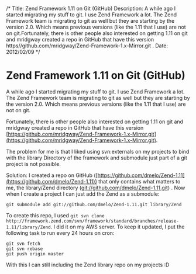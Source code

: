 /*
Title: Zend Framework 1.11 on Git (GitHub)
Description: A while ago I started migrating my stuff to git. I use Zend Framework a lot. The Zend Framework team is migrating to git as well but they are starting by the version 2.0. Which means previous versions (like the 1.11 that I use) are not on git.Fortunately, there is other people also interested on getting 1.11 on git and mridgway created a repo in GitHub  that have this version https//github.com/mridgway/Zend-Framework-1.x-Mirror.git .
Date: 2012/02/09
*/

# Zend Framework 1.11 on Git (GitHub)

A while ago I started migrating my stuff to git. I use Zend Framework a lot. The Zend Framework team is migrating to git as well but they are starting by the version 2.0. Which means previous versions (like the 1.11 that I use) are not on git.

Fortunately, there is other people also interested on getting 1.11 on git and mridgway created a repo in GitHub  that have this version [https://github.com/mridgway/Zend-Framework-1.x-Mirror.git](https://github.com/mridgway/Zend-Framework-1.x-Mirror.git).

The problem for me is that I liked using svn:externals on my projects to bind with the library Directory of the framework and submodule just part of a git project is not possible.

Solution: I created a repo on GitHub ([https://github.com/dmelo/Zend-1.11](https://github.com/dmelo/Zend-1.11)) that only contains what matters to me, the library/Zend directory ([git://github.com/dmelo/Zend-1.11.git](git://github.com/dmelo/Zend-1.11.git)) . Now when I create a project I can just add the Zend as a submodule:

    git submodule add git://github.com/dmelo/Zend-1.11.git library/Zend

To create this repo, I used `git svn clone http://framework.zend.com/svn/framework/standard/branches/release-1.11/library/Zend`. I did it on my AWS server. To keep it updated, I put the following task to run every 24 hours on cron:

    git svn fetch
    git svn rebase
    git push origin master

With this I can still including the Zend library repo on my projects :D
